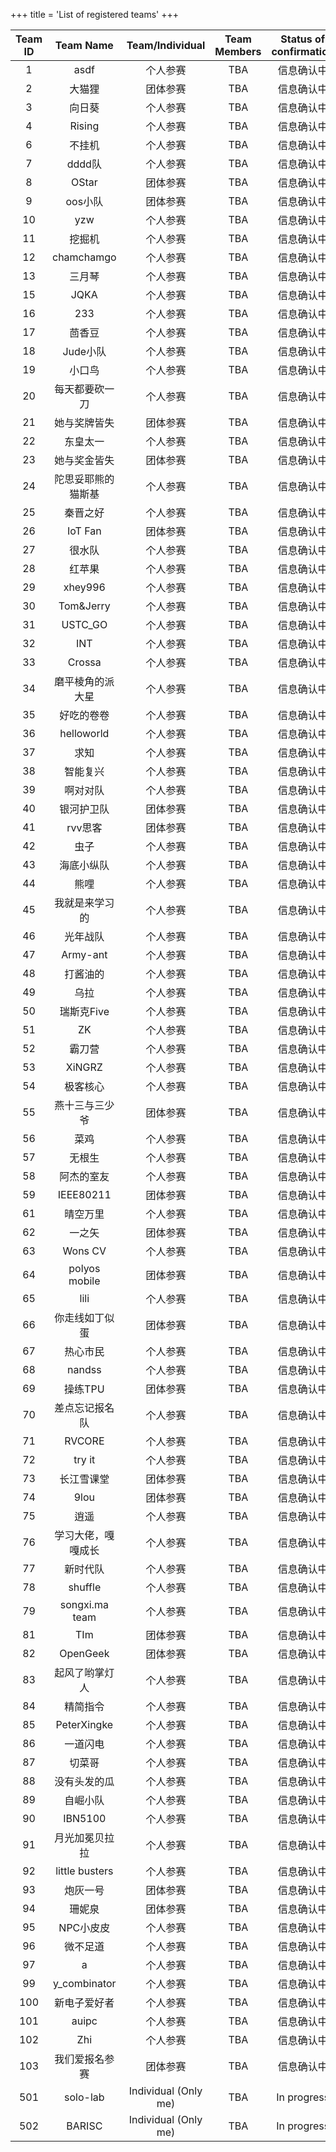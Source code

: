 +++
title = 'List of registered teams'
+++

| Team ID | Team Name | Team/Individual | Team Members | Status of confirmation |
|:-----:|:----:|:----:|:----:|:----:|
| 1 | asdf | 个人参赛 | TBA | 信息确认中 |
| 2 | 大猫狸 | 团体参赛 | TBA | 信息确认中 |
| 3 | 向日葵 | 个人参赛 | TBA | 信息确认中 |
| 4 | Rising | 个人参赛 | TBA | 信息确认中 |
| 6 | 不挂机 | 个人参赛 | TBA | 信息确认中 |
| 7 | dddd队 | 个人参赛 | TBA | 信息确认中 |
| 8 | OStar | 团体参赛 | TBA | 信息确认中 |
| 9 | oos小队 | 团体参赛 | TBA | 信息确认中 |
| 10 | yzw | 个人参赛 | TBA | 信息确认中 |
| 11 | 挖掘机 | 个人参赛 | TBA | 信息确认中 |
| 12 | chamchamgo | 个人参赛 | TBA | 信息确认中 |
| 13 | 三月琴 | 个人参赛 | TBA | 信息确认中 |
| 15 | JQKA | 个人参赛 | TBA | 信息确认中 |
| 16 | 233 | 个人参赛 | TBA | 信息确认中 |
| 17 | 茴香豆 | 个人参赛 | TBA | 信息确认中 |
| 18 | Jude小队 | 个人参赛 | TBA | 信息确认中 |
| 19 | 小口鸟 | 个人参赛 | TBA | 信息确认中 |
| 20 | 每天都要砍一刀 | 个人参赛 | TBA | 信息确认中 |
| 21 | 她与奖牌皆失 | 团体参赛 | TBA | 信息确认中 |
| 22 | 东皇太一 | 个人参赛 | TBA | 信息确认中 |
| 23 | 她与奖金皆失 | 团体参赛 | TBA | 信息确认中 |
| 24 | 陀思妥耶熊的猫斯基 | 个人参赛 | TBA | 信息确认中 |
| 25 | 秦晋之好 | 个人参赛 | TBA | 信息确认中 |
| 26 | IoT Fan | 团体参赛 | TBA | 信息确认中 |
| 27 | 很水队 | 个人参赛 | TBA | 信息确认中 |
| 28 | 红苹果 | 个人参赛 | TBA | 信息确认中 |
| 29 | xhey996 | 个人参赛 | TBA | 信息确认中 |
| 30 | Tom&Jerry | 个人参赛 | TBA | 信息确认中 |
| 31 | USTC_GO | 个人参赛 | TBA | 信息确认中 |
| 32 | INT | 个人参赛 | TBA | 信息确认中 |
| 33 | Crossa | 个人参赛 | TBA | 信息确认中 |
| 34 | 磨平棱角的派大星 | 个人参赛 | TBA | 信息确认中 |
| 35 | 好吃的卷卷 | 个人参赛 | TBA | 信息确认中 |
| 36 | helloworld | 个人参赛 | TBA | 信息确认中 |
| 37 | 求知 | 个人参赛 | TBA | 信息确认中 |
| 38 | 智能复兴 | 个人参赛 | TBA | 信息确认中 |
| 39 | 啊对对队 | 个人参赛 | TBA | 信息确认中 |
| 40 | 银河护卫队 | 团体参赛 | TBA | 信息确认中 |
| 41 | rvv思客 | 团体参赛 | TBA | 信息确认中 |
| 42 | 虫子 | 个人参赛 | TBA | 信息确认中 |
| 43 | 海底小纵队 | 个人参赛 | TBA | 信息确认中 |
| 44 | 熊哩 | 个人参赛 | TBA | 信息确认中 |
| 45 | 我就是来学习的 | 个人参赛 | TBA | 信息确认中 |
| 46 | 光年战队 | 个人参赛 | TBA | 信息确认中 |
| 47 | Army-ant | 个人参赛 | TBA | 信息确认中 |
| 48 | 打酱油的 | 个人参赛 | TBA | 信息确认中 |
| 49 | 乌拉 | 个人参赛 | TBA | 信息确认中 |
| 50 | 瑞斯克Five | 个人参赛 | TBA | 信息确认中 |
| 51 | ZK | 个人参赛 | TBA | 信息确认中 |
| 52 | 霸刀营 | 个人参赛 | TBA | 信息确认中 |
| 53 | XiNGRZ | 个人参赛 | TBA | 信息确认中 |
| 54 | 极客核心 | 个人参赛 | TBA | 信息确认中 |
| 55 | 燕十三与三少爷 | 团体参赛 | TBA | 信息确认中 |
| 56 | 菜鸡 | 个人参赛 | TBA | 信息确认中 |
| 57 | 无根生 | 个人参赛 | TBA | 信息确认中 |
| 58 | 阿杰的室友 | 个人参赛 | TBA | 信息确认中 |
| 59 | IEEE80211 | 团体参赛 | TBA | 信息确认中 |
| 61 | 晴空万里 | 个人参赛 | TBA | 信息确认中 |
| 62 | 一之矢 | 团体参赛 | TBA | 信息确认中 |
| 63 | Wons CV | 个人参赛 | TBA | 信息确认中 |
| 64 | polyos mobile | 团体参赛 | TBA | 信息确认中 |
| 65 | lili | 个人参赛 | TBA | 信息确认中 |
| 66 | 你走线如丁似蛋 | 团体参赛 | TBA | 信息确认中 |
| 67 | 热心市民 | 个人参赛 | TBA | 信息确认中 |
| 68 | nandss | 个人参赛 | TBA | 信息确认中 |
| 69 | 操练TPU | 团体参赛 | TBA | 信息确认中 |
| 70 | 差点忘记报名队 | 个人参赛 | TBA | 信息确认中 |
| 71 | RVCORE | 个人参赛 | TBA | 信息确认中 |
| 72 | try it | 个人参赛 | TBA | 信息确认中 |
| 73 | 长江雪课堂 | 团体参赛 | TBA | 信息确认中 |
| 74 | 9lou | 团体参赛 | TBA | 信息确认中 |
| 75 | 逍遥 | 个人参赛 | TBA | 信息确认中 |
| 76 | 学习大佬，嘎嘎成长 | 个人参赛 | TBA | 信息确认中 |
| 77 | 新时代队 | 个人参赛 | TBA | 信息确认中 |
| 78 | shuffle | 个人参赛 | TBA | 信息确认中 |
| 79 | songxi.ma team | 个人参赛 | TBA | 信息确认中 |
| 81 | TIm | 团体参赛 | TBA | 信息确认中 |
| 82 | OpenGeek | 团体参赛 | TBA | 信息确认中 |
| 83 | 起风了哟掌灯人 | 个人参赛 | TBA | 信息确认中 |
| 84 | 精简指令 | 个人参赛 | TBA | 信息确认中 |
| 85 | PeterXingke | 个人参赛 | TBA | 信息确认中 |
| 86 | 一道闪电 | 个人参赛 | TBA | 信息确认中 |
| 87 | 切菜哥 | 个人参赛 | TBA | 信息确认中 |
| 88 | 没有头发的瓜 | 个人参赛 | TBA | 信息确认中 |
| 89 | 自崛小队 | 个人参赛 | TBA | 信息确认中 |
| 90 | IBN5100 | 个人参赛 | TBA | 信息确认中 |
| 91 | 月光加冕贝拉拉 | 个人参赛 | TBA | 信息确认中 |
| 92 | little busters | 个人参赛 | TBA | 信息确认中 |
| 93 | 炮灰一号 | 团体参赛 | TBA | 信息确认中 |
| 94 | 珊妮泉 | 团体参赛 | TBA | 信息确认中 |
| 95 | NPC小皮皮 | 个人参赛 | TBA | 信息确认中 |
| 96 | 微不足道 | 个人参赛 | TBA | 信息确认中 |
| 97 | a | 个人参赛 | TBA | 信息确认中 |
| 99 | y_combinator | 个人参赛 | TBA | 信息确认中 |
| 100 | 新电子爱好者 | 个人参赛 | TBA | 信息确认中 |
| 101 | auipc | 个人参赛 | TBA | 信息确认中 |
| 102 | Zhi | 个人参赛 | TBA | 信息确认中 |
| 103 | 我们爱报名参赛 | 团体参赛 | TBA | 信息确认中 |
| 501 | solo-lab | Individual (Only me) | TBA | In progress |
| 502 | BARISC | Individual (Only me) | TBA | In progress |
